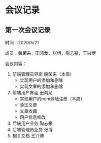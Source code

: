 # 会议记录

## 第一次会议记录

时间：2020/5/21

成员：魏荣来，田鸿龙，张博，陶志豪，王兴博

会议内容：

1. 前端管理员界面 魏荣来（本周）
   - 实现用户的添加和删除
   - 实现文章的添加和删除
2. 前端用户界面 田鸿龙
   - 实现用户的nom登陆注册（本周）
   - 添加文章
   - 文章收藏
   - 用户信息修改
3. 后端用户业务 陶志豪
4. 后端管理员业务 张博
5. 相关文档 王兴博


